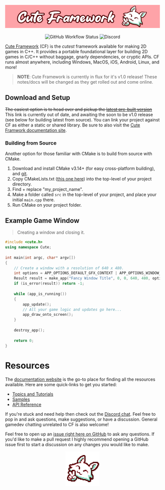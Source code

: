 <p align="center">
<img src=https://github.com/RandyGaul/cute_framework/blob/master/assets/CF_Banner_Hifi_1280.png>
<br>
<br>
<img alt="GitHub Workflow Status" src="https://img.shields.io/github/actions/workflow/status/randygaul/cute_framework/build.yml">
<img alt="Discord" src="https://img.shields.io/discord/432009046833233930?label=discord">
</p>

[Cute Framework](https://randygaul.github.io/cute_framework/#/) (CF) is the *cutest* framework available for making 2D games in C++. It provides a portable foundational layer for building 2D games in C/C++ without baggage, gnarly dependencies, or cryptic APIs. CF runs almost anywhere, including Windows, MacOS, iOS, Android, Linux, and more!

> **NOTE**: Cute Framework is currently in flux for it's v1.0 release! These notes/docs will be changed as they get rolled out and come online.

## Download and Setup

~~The easiest option is to head over and pickup the [latest pre-built version](https://github.com/randygaul/cute_framework/releases/latest)~~ This link is currently out of date, and awaiting the soon to be v1.0 release (see below for building latest from source). You can link your project against CF as either a static or shared library. Be sure to also visit the [Cute Framwork documentation site](https://randygaul.github.io/cute_framework/#/).

### Building from Source

Another option for those familiar with CMake is to build from source with CMake.

1. Download and install CMake v3.14+ (for easy cross-platform building), and [git](https://git-scm.com/downloads). 
2. Copy CMakeLists.txt ([this one here](https://github.com/RandyGaul/cute_framework_project_template/blob/main/CMakeLists.txt)) into the top-level of your project directory.
3. Find + replace "my_project_name".
4. Make a folder called `src` in the top-level of your project, and place your initial `main.cpp` there.
5. Run CMake on your project folder.

## Example Game Window

> Creating a window and closing it.

```cpp
#include <cute.h>
using namespace Cute;

int main(int argc, char* argv[])
{
	// Create a window with a resolution of 640 x 480.
	int options = APP_OPTIONS_DEFAULT_GFX_CONTEXT | APP_OPTIONS_WINDOW_POS_CENTERED;
	Result result = make_app("Fancy Window Title", 0, 0, 640, 480, options, argv[0]);
	if (is_error(result)) return -1;

	while (app_is_running())
	{
		app_update();
		// All your game logic and updates go here...
		app_draw_onto_screen();
	}

	destroy_app();

	return 0;
}
```

# Resources

The [documentation website](https://randygaul.github.io/cute_framework/#/) is the go-to place for finding all the resources available. Here are some quick-links to get you started:

- [Topics and Tutorials](https://randygaul.github.io/cute_framework/#/topics_and_tutorials)
- [Samples](https://randygaul.github.io/cute_framework/#/samples)
- [API Reference](https://randygaul.github.io/cute_framework/#/api_reference)

If you're stuck and need help then check out the [Discord chat](https://discord.gg/2DFHRmX). Feel free to pop in and ask questions, make suggestions, or have a discussion. General gamedev chatting unrelated to CF is also welcome!

Feel free to open up an [issue right here on GitHub](https://github.com/RandyGaul/cute_framework/issues) to ask any questions. If you'd like to make a pull request I highly recommend opening a GitHub issue first to start a discussion on any changes you would like to make.

<p align="center"><img src=https://github.com/RandyGaul/cute_framework/blob/master/assets/CF_Logo_Pixel_2x.png></p>
